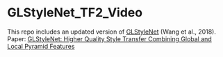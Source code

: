 # GLStyleNet_TF2_Video

This repo includes an updated version of [GLStyleNet](https://github.com/EndyWon/GLStyleNet) (Wang et al., 2018). 
Paper: [GLStyleNet: Higher Quality Style Transfer Combining Global and Local Pyramid Features](https://arxiv.org/abs/1811.07260)



